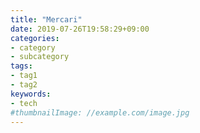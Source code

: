 ```yaml
---
title: "Mercari"
date: 2019-07-26T19:58:29+09:00
categories:
- category
- subcategory
tags:
- tag1
- tag2
keywords:
- tech
#thumbnailImage: //example.com/image.jpg
---
```


<!--more-->
